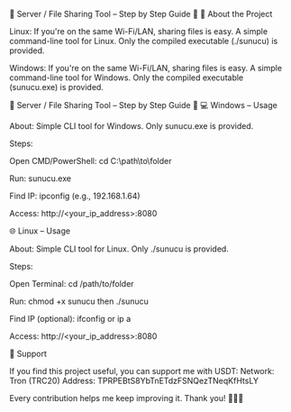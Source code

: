 🌟 Server / File Sharing Tool – Step by Step Guide 🌟
📌 About the Project

Linux:
If you're on the same Wi-Fi/LAN, sharing files is easy.
A simple command-line tool for Linux.
Only the compiled executable (./sunucu) is provided.

Windows:
If you're on the same Wi-Fi/LAN, sharing files is easy.
A simple command-line tool for Windows.
Only the compiled executable (sunucu.exe) is provided.

🌟 Server / File Sharing Tool – Step by Step Guide 🌟
💻 Windows – Usage

About: Simple CLI tool for Windows. Only sunucu.exe is provided.

Steps:

Open CMD/PowerShell: cd C:\path\to\folder

Run: sunucu.exe

Find IP: ipconfig (e.g., 192.168.1.64)

Access: http://<your_ip_address>:8080

🌐 Linux – Usage

About: Simple CLI tool for Linux. Only ./sunucu is provided.

Steps:

Open Terminal: cd /path/to/folder

Run: chmod +x sunucu then ./sunucu

Find IP (optional): ifconfig or ip a

Access: http://<your_ip_address>:8080

💖 Support

If you find this project useful, you can support me with USDT:
Network: Tron (TRC20)
Address: TPRPEBtS8YbTnETdzFSNQezTNeqKfHtsLY

Every contribution helps me keep improving it. Thank you! 🌟🙏💵


